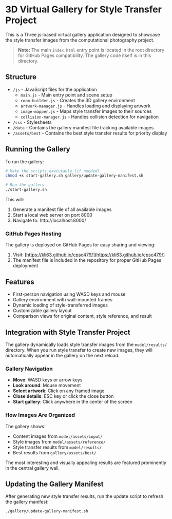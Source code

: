 # 3D Virtual Gallery for Style Transfer Project

This is a Three.js-based virtual gallery application designed to showcase the style transfer images from the computational photography project. 

> **Note:** The main `index.html` entry point is located in the root directory for GitHub Pages compatibility. The gallery code itself is in this directory.

## Structure

- `/js` - JavaScript files for the application
  - `main.js` - Main entry point and scene setup
  - `room-builder.js` - Creates the 3D gallery environment
  - `artwork-manager.js` - Handles loading and displaying artwork
  - `image-mapper.js` - Maps style transfer images to their sources
  - `collision-manager.js` - Handles collision detection for navigation
- `/css` - Stylesheets
- `/data` - Contains the gallery manifest file tracking available images
- `/assets/best` - Contains the best style transfer results for priority display

## Running the Gallery

To run the gallery:

```bash
# Make the scripts executable (if needed)
chmod +x start-gallery.sh gallery/update-gallery-manifest.sh

# Run the gallery
./start-gallery.sh
```

This will:
1. Generate a manifest file of all available images
2. Start a local web server on port 8000
3. Navigate to: http://localhost:8000/

### GitHub Pages Hosting

The gallery is deployed on GitHub Pages for easy sharing and viewing:

1. Visit: [https://kli63.github.io/cpsc479/](https://kli63.github.io/cpsc479/)
2. The manifest file is included in the repository for proper GitHub Pages deployment

## Features

- First-person navigation using WASD keys and mouse
- Gallery environment with wall-mounted frames
- Dynamic loading of style-transferred images
- Customizable gallery layout
- Comparison views for original content, style reference, and result

## Integration with Style Transfer Project

The gallery dynamically loads style transfer images from the `model/results/` directory. When you run style transfer to create new images, they will automatically appear in the gallery on the next reload.

### Gallery Navigation

- **Move**: WASD keys or arrow keys
- **Look around**: Mouse movement
- **Select artwork**: Click on any framed image
- **Close details**: ESC key or click the close button
- **Start gallery**: Click anywhere in the center of the screen

### How Images Are Organized

The gallery shows:
- Content images from `model/assets/input/`
- Style images from `model/assets/reference/`
- Style transfer results from `model/results/`
- Best results from `gallery/assets/best/`

The most interesting and visually appealing results are featured prominently in the central gallery wall.

## Updating the Gallery Manifest

After generating new style transfer results, run the update script to refresh the gallery manifest:

```bash
./gallery/update-gallery-manifest.sh
```